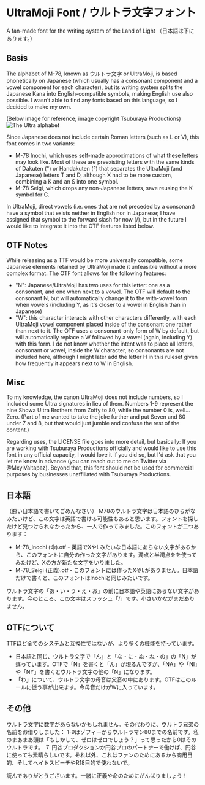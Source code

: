 # UltraMoji Font / ウルトラ文字フォント
A fan-made font for the writing system of the Land of Light （日本語は下にあります。）

## Basis
The alphabet of M-78, known as ウルトラ文字 or UltraMoji, is based phonetically on Japanese (which usually has a consonant component and a vowel component for each character), but its writing system splits the Japanese Kana into English-compatible symbols, making English use also possible. I wasn't able to find any fonts based on this language, so I decided to make my own.

(Below image for reference; image copyright Tsuburaya Productions)
![The Ultra alphabet](https://m-78.jp/wp-content/uploads/2021/07/%E3%82%A6%E3%83%AB%E3%83%88%E3%83%A9%E6%96%87%E5%AD%97.jpg)

Since Japanese does not include certain Roman letters (such as L or V), this font comes in two variants: 
 - M-78 Inochi, which uses self-made approximations of what these letters may look like. Most of these are preexisting letters with the same kinds of Dakuten (") or Handakuten (°) that separates the UltraMoji (and Japanese) letters T and D, although X had to be more custom, combining a K and an S into one symbol. 
 - M-78 Seigi, which drops any non-Japanese letters, save reusing the K symbol for C. 

In UltraMoji, direct vowels (i.e. ones that are not preceded by a consonant) have a symbol that exists neither in English nor in Japanese; I have assigned that symbol to the forward slash for now (/), but in the future I would like to integrate it into the OTF features listed below.

## OTF Notes
While releasing as a TTF would be more universally compatible, some Japanese elements retained by UltraMoji made it unfeasible without a more complex format. The OTF font allows for the following features: 
 - "N": Japanese/UltraMoji has two uses for this letter: one as a consonant, and one when next to a vowel. The OTF will default to the consonant N, but will automatically change it to the with-vowel form when vowels (including Y, as it's closer to a vowel in English than in Japanese)
 - "W": this character interacts with other characters differently, with each UltraMoji vowel component placed inside of the consonant one rather than next to it. The OTF uses a consonant-only form of W by default, but will automatically replace a W followed by a vowel (again, including Y) with this form. I do not know whether the intent was to place all letters, consonant or vowel, inside the W character, so consonants are not included here, although I might later add the letter H in this ruleset given how frequently it appears next to W in English. 

## Misc
To my knowledge, the canon UltraMoji does not include numbers, so I included some Ultra signatures in lieu of them. Numbers 1-9 represent the nine Showa Ultra Brothers from Zoffy to 80, while the number 0 is, well… Zero. (Part of me wanted to take the joke further and put Seven and 80 under 7 and 8, but that would just jumble and confuse the rest of the content.)

Regarding uses, the LICENSE file goes into more detail, but basically: If you are working with Tsuburaya Productions officially and would like to use this font in any official capacity, I would love it if you did so, but I'd ask that you let me know in advance (you can reach out to me on Twitter via @MxylValtapaz). Beyond that, this font should not be used for commercial purposes by businesses unaffiliated with Tsuburaya Productions. 


## 日本語
（悪い日本語で書いてごめんなさい）
M78のウルトラ文字は日本語のひらがなみたいけど、この文字は英語で書ける可能性もあると思います。フォントを探したけど見つけられなかったから、一人で作ってみました。このフォントが二つあります：
 - M-78_Inochi (命).otf - 英語でXやLみたいな日本語にあらない文字があるから、このフォントに自分の作った文字があります。濁点と半濁点をを使ってみたけど、Xの方が新たな文字をいりました。
 - M-78_Seigi (正義).otf - このフォントには作ったXやLがありません。日本語だけで書くと、このフォントはInochiと同じみたいです。

ウルトラ文字の「あ・い・う・え・お」の前に日本語や英語にあらない文字があります。今のところ、この文字はスラッシュ「/」です。小さいかながまだありません。

## OTFについて
TTFほど全てのシステムと互換性ではないが、より多くの機能を持っています。
 - 日本語と同じ、ウルトラ文字で「ん」と「な・に・ぬ・ね・の」の「N」が違っています。OTFで「N」を書くと「ん」が現るんですが、「NA」や「NI」や「NY」を書くとウルトラ文字の他の「N」になります。
 - 「わ」について、ウルトラ文字の母音は父音の中にあります。OTFはこのルールに従う事が出来ます。今母音だけがWに入っています。

## その他
ウルトラ文字に数字があらないかもしれません。その代わりに、ウルトラ兄弟の名前をお借りしました： 1-9はゾフィーからウルトラマン80までの名前です。私のまあまあ頭は「もしかして、ゼロはゼロでしょう？」って思ったから0はそのウルトラです。
７
円谷プロダクションか円谷プロのパートナーで働けば、円谷に使っても素晴らしいです。それ以外、これはファンのためにあるから商用目的、そしてヘイトスピーチやR18目的で使わないで。

読んでありがとうございます。一緒に正義や命のためにがんばりましょう！
